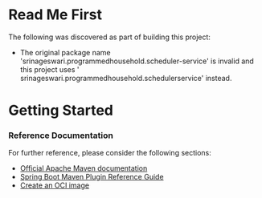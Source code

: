# Read Me First

The following was discovered as part of building this project:

* The original package name 'srinageswari.programmedhousehold.scheduler-service' is invalid and this project uses '
  srinageswari.programmedhousehold.schedulerservice' instead.

# Getting Started

### Reference Documentation

For further reference, please consider the following sections:

* [Official Apache Maven documentation](https://maven.apache.org/guides/index.html)
* [Spring Boot Maven Plugin Reference Guide](https://docs.spring.io/spring-boot/docs/3.2.1/maven-plugin/reference/html/)
* [Create an OCI image](https://docs.spring.io/spring-boot/docs/3.2.1/maven-plugin/reference/html/#build-image)

